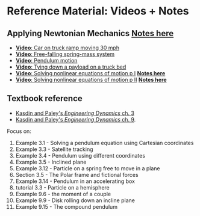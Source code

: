 # Reference Material: Videos + Notes

## Applying Newtonian Mechanics [__Notes here__](https://drive.google.com/file/d/1FmJuH_eCVTddrL-rmIThEssO3epMKdoA/view?usp=sharing)
- [**Video**: Car on truck ramp moving 30 mph](https://youtu.be/C53BAKaQvpw)
- [**Video**: Free-falling spring-mass system](https://youtu.be/z1cxOoMPDmA)
- [**Video**: Pendulum motion](https://youtu.be/NDZkuxp5n9A)
- [**Video**: Tying down a payload on a truck bed](https://youtu.be/ab2fmL-9XyU)
- [**Video**: Solving nonlinear equations of motion p I](https://youtu.be/fcx9jR0O0rY) [__Notes here__](https://drive.google.com/file/d/1owUZF6me2H9iy-sozoVg20jKa9cPJKqV/view?usp=sharing)
- [**Video**: Solving nonlinear equations of motion p II](https://youtu.be/QcENiGydyF0) [__Notes here__](https://drive.google.com/file/d/1owUZF6me2H9iy-sozoVg20jKa9cPJKqV/view?usp=sharing)
## Textbook reference
* [Kasdin and Paley's _Engineering Dynamics_ ch. 3](https://www.jstor.org/stable/j.ctvcm4ggj.6) 
* [Kasdin and Paley's _Engineering Dynamics_ ch. 9](https://www.jstor.org/stable/j.ctvcm4ggj.12). 

Focus on:

1. Example 3.1 - Solving a pendulum equation using Cartesian coordinates
2. Example 3.3 - Satellite tracking
3. Example 3.4 - Pendulum using different coordinates
4. Example 3.5 - Inclined plane
5. Example 3.12 - Particle on a spring free to move in a plane
6. Section 3.5 - The Polar frame and fictional forces
7. Example 3.14 - Pendulum in an accelerating box
8. tutorial 3.3 - Particle on a hemisphere
9. Example 9.6 - the moment of a couple
10. Example 9.9 - Disk rolling down an incline plane
11. Example 9.15 - The compound pendulum
